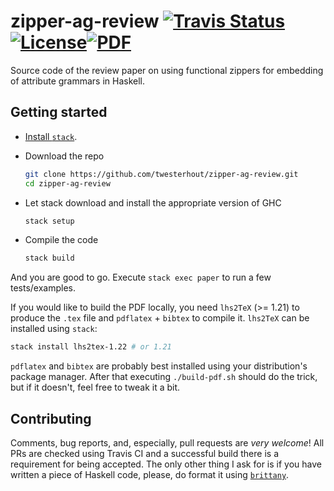 # zipper-ag-review [![Travis Status](https://travis-ci.com/twesterhout/zipper-ag-review.svg?branch=master)](https://travis-ci.com/twesterhout/zipper-ag-review)[![License](https://img.shields.io/badge/license-BSD3-blue.svg)](https://opensource.org/licenses/BSD-3-Clause)[![PDF](https://img.shields.io/badge/pdf-online-blue.svg?style=flat)](https://twesterhout.github.io/zipper-ag-review)

Source code of the review paper on using functional zippers for embedding of attribute grammars in Haskell.

## Getting started

* [Install `stack`](https://docs.haskellstack.org/en/stable/README).

* Download the repo
  ```bash
  git clone https://github.com/twesterhout/zipper-ag-review.git
  cd zipper-ag-review
  ```

* Let stack download and install the appropriate version of GHC
  ```bash
  stack setup
  ```

* Compile the code
  ```bash
  stack build
  ```

And you are good to go. Execute `stack exec paper` to run a few tests/examples.

If you would like to build the PDF locally, you need `lhs2TeX` (>= 1.21) to
produce the `.tex` file and `pdflatex` + `bibtex` to compile it. `lhs2TeX`
can be installed using `stack`:
```bash
stack install lhs2tex-1.22 # or 1.21
```
`pdflatex` and `bibtex` are probably best installed using your distribution's
package manager. After that executing `./build-pdf.sh` should do the trick, but
if it doesn't, feel free to tweak it a bit.

## Contributing

Comments, bug reports, and, especially, pull requests are *very welcome*! All PRs
are checked using Travis CI and a successful build there is a requirement for
being accepted. The only other thing I ask for is if you have written a piece
of Haskell code, please, do format it using
[`brittany`](https://github.com/lspitzner/brittany).

